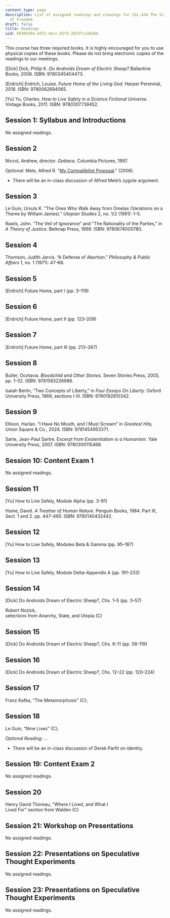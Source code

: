 ```yaml
---
content_type: page
description: List of assigned readings and viewings for 21L.434 The Science Fiction
  of Freedom.
draft: false
title: Readings
uid: 0d305404-dd72-4ecc-82f3-2033fca3826d
---
```

This course has three required books. It is highly encouraged for you to use physical copies of these books. Please do not bring electronic copies of the readings to our meetings.

\[Dick\] Dick, Philip K. *Do Androids Dream of Electric Sheep?* Ballantine Books, 2008. ISBN: 9780345404473.

\[Erdrich\] Erdrich, Louise. *Future Home of the Living God.* Harper Perennial, 2018. ISBN: 9780062694065.

\[Yu\] Yu, Charles. *How to Live Safely in a Science Fictional Universe.* Vintage Books, 2011. ISBN: 9780307739452.

## Session 1: Syllabus and Introductions

No assigned readings.

## Session 2

Niccol, Andrew, director. *Gattaca*. Columbia Pictures, 1997. 

*Optional:* Mele, Alfred R. "[My Compatibilist Proposal](https://doi.org/10.1093/0195305043.003.0007)." (2006). 

- There will be an in-class discussion of Alfred Mele’s zygote argument.

## Session 3

Le Guin, Ursula K. “The Ones Who Walk Away from Omelas (Variations on a Theme by William James).” *Utopian Studies* 2, no. 1/2 (1991): 1–5. 

Rawls, John. “The Veil of Ignorance” and "The Rationality of the Parties," in *A Theory of Justice.* Belknap Press, 1999. ISBN: 9780674000780.

## Session 4

Thomson, Judith Jarvis. “A Defense of Abortion.” *Philosophy & Public Affairs* 1, no. 1 (1971): 47–66. 

## Session 5

\[Erdrich\] Future Home, part I (pp. 3–119)  

## Session 6

\[Erdrich\] Future Home, part II (pp. 123–209)

## Session 7

\[Erdrich\] Future Home, part III (pp. 213–267)

## Session 8

Butler, Ocvtavia. *Bloodchild and Other Stories.* Seven Stories Press, 2005, pp. 1–32. ISBN: 9781583226988. 

Isaiah Berlin, “Two Concepts of Liberty,” in *Four Essays On Liberty.* Oxford University Press, 1969, sections I-III. ISBN: 9780192810342.

## Session 9

Ellison, Harlan. “I Have No Mouth, and I Must Scream” in *Greatest Hits,* Union Square & Co., 2024. ISBN: 9781454953371.

Sarte, Jean-Paul Sartre. Excerpt from *Existentialism is a Humanism*. Yale University Press, 2007. ISBN: 9780300115468.

## Session 10: Content Exam 1

No assigned readings. 

## Session 11

\[Yu\] How to Live Safely, Module Alpha (pp. 3–91)

Hume, David. *A Treatise of Human Nature.* Penguin Books, 1984. Part III, Sect. 1 and 2. pp. 447–460. ISBN: 9780140432442. 

## Session 12

\[Yu\] How to Live Safely, Modules Beta & Gamma (pp. 95–187)

## Session 13

\[Yu\] How to Live Safely, Module Delta–Appendix A (pp. 191–233)

## Session 14

\[Dick\] Do Androids Dream of Electric Sheep?, Chs. 1–5 (pp. 3–57)

Robert Nozick,       
selections from Anarchy, State, and Utopia (C)

## Session 15

\[Dick\] Do Androids Dream of Electric Sheep?, Chs. 6–11 (pp. 58–119)

## Session 16

\[Dick\] Do Androids Dream of Electric Sheep?, Chs. 12–22 (pp. 120–224)

## Session 17

Franz Kafka, “The Metamorphosis” (C);

## Session 18

Le Guin, “Nine Lives” (C); 

*Optional Reading: ...*

- There will be an in-class discussion of Derek Parfit on identity.

## Session 19: Content Exam 2

No assigned readings.

## Session 20

Henry David Thoreau, “Where I Lived, and What I       
Lived For” section from Walden (C)

## Session 21: Workshop on Presentations

No assigned readings. 

## Session 22: Presentations on Speculative Thought Experiments

No assigned readings.

## Session 23: Presentations on Speculative Thought Experiments

No assigned readings.